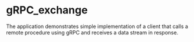 # gRPC_exchange

The application demonstrates simple implementation of a client that calls a remote procedure using gRPC and 
receives a data stream in response.